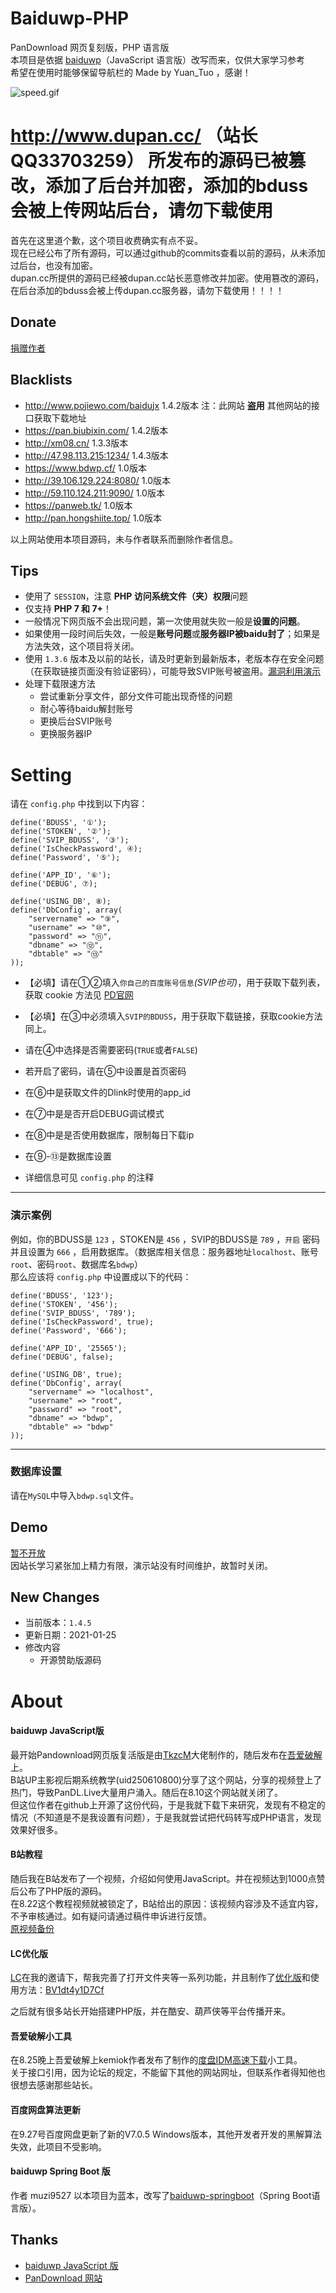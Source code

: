 # Baiduwp-PHP
PanDownload 网页复刻版，PHP 语言版<br/>
本项目是依据 [baiduwp](https://github.com/TkzcM/baiduwp "baiduwp")（JavaScript 语言版）改写而来，仅供大家学习参考<br/>
希望在使用时能够保留导航栏的 Made by Yuan_Tuo ，感谢！

![speed.gif](https://i.loli.net/2020/10/01/2mEqkClnPev8ORd.gif)

# http://www.dupan.cc/ （站长QQ33703259） 所发布的源码已被篡改，添加了后台并加密，添加的bduss会被上传网站后台，请勿下载使用
首先在这里道个歉，这个项目收费确实有点不妥。<br />
现在已经公布了所有源码，可以通过github的commits查看以前的源码，从未添加过后台，也没有加密。<br />
dupan.cc所提供的源码已经被dupan.cc站长恶意修改并加密。使用篡改的源码，在后台添加的bduss会被上传dupan.cc服务器，请勿下载使用！！！！

## Donate
[捐赠作者](https://imwcr.cn/?donate)<br />

## Blacklists
- http://www.pojiewo.com/baidujx 1.4.2版本  注：此网站 **盗用** 其他网站的接口获取下载地址
- https://pan.biubixin.com/ 1.4.2版本
- http://xm08.cn/ 1.3.3版本
- http://47.98.113.215:1234/ 1.4.3版本
- https://www.bdwp.cf/ 1.0版本
- http://39.106.129.224:8080/ 1.0版本
- http://59.110.124.211:9090/ 1.0版本
- https://panweb.tk/ 1.0版本
- http://pan.hongshiite.top/ 1.0版本

以上网站使用本项目源码，未与作者联系而删除作者信息。

## Tips
- 使用了 `SESSION`，注意 **PHP 访问系统文件（夹）权限**问题
- 仅支持 **PHP 7 和 7+**！
- 一般情况下网页版不会出现问题，第一次使用就失败一般是**设置的问题**。
- 如果使用一段时间后失效，一般是**账号问题**或**服务器IP被baidu封了**；如果是方法失效，这个项目将关闭。
- 使用 `1.3.6` 版本及以前的站长，请及时更新到最新版本，老版本存在安全问题（在获取链接页面没有验证密码），可能导致SVIP账号被盗用。[漏洞利用演示](https://i.loli.net/2020/08/29/hdjEKGzTZBu6yQI.gif)
- 处理下载限速方法
  - 尝试重新分享文件，部分文件可能出现奇怪的问题
  - 耐心等待baidu解封账号
  - 更换后台SVIP账号
  - 更换服务器IP

# Setting
请在 `config.php` 中找到以下内容：
```
define('BDUSS', '①');
define('STOKEN', '②');
define('SVIP_BDUSS', '③');
define('IsCheckPassword', ④);
define('Password', '⑤');

define('APP_ID', '⑥');
define('DEBUG', ⑦);

define('USING_DB', ⑧);
define('DbConfig', array(
	"servername" => "⑨",
	"username" => "⑩",
	"password" => "⑪",
	"dbname" => "⑫",
	"dbtable" => "⑬"
));
```
- 【必填】请在①②填入`你自己的百度账号信息`*(SVIP也可)*，用于获取下载列表，获取 cookie 方法见 [PD官网](https://pandownload.com/faq/cookie.html)
- 【必填】在③中必须填入`SVIP的BDUSS`，用于获取下载链接，获取cookie方法同上。
- 请在④中选择是否需要密码(`TRUE`或者`FALSE`)
- 若开启了密码，请在⑤中设置是首页密码
- 在⑥中是获取文件的Dlink时使用的app_id
- 在⑦中是是否开启DEBUG调试模式
- 在⑧中是是否使用数据库，限制每日下载ip
- 在⑨-⑬是数据库设置

- 详细信息可见 `config.php` 的注释
---
### 演示案例
例如，你的BDUSS是 `123` ，STOKEN是 `456` ，SVIP的BDUSS是 `789` ，`开启` 密码并且设置为 `666` ，启用数据库。（数据库相关信息：服务器地址`localhost`、账号`root`、密码`root`、数据库名`bdwp`）<br />
那么应该将 `config.php` 中设置成以下的代码：
```
define('BDUSS', '123');
define('STOKEN', '456');
define('SVIP_BDUSS', '789');
define('IsCheckPassword', true);
define('Password', '666');

define('APP_ID', '25565');
define('DEBUG', false);

define('USING_DB', true);
define('DbConfig', array(
	"servername" => "localhost",
	"username" => "root",
	"password" => "root",
	"dbname" => "bdwp",
	"dbtable" => "bdwp"
));
```
---
### 数据库设置
请在`MySQL`中导入`bdwp.sql`文件。

## Demo
[暂不开放](http://imwcr.cn/api/bdwp/)<br />
因站长学习紧张加上精力有限，演示站没有时间维护，故暂时关闭。

## New Changes
- 当前版本：`1.4.5`
- 更新日期：2021-01-25
- 修改内容
  - 开源赞助版源码

# About
#### baiduwp JavaScript版
最开始Pandownload网页版复活版是由[TkzcM](https://github.com/TkzcM)大佬制作的，随后发布在[吾爱破解](https://www.52pojie.cn/thread-1238874-1-1.html)上。<br/>
B站UP主影视后期系统教学(uid250610800)分享了这个网站，分享的视频登上了热门，导致PanDL.Live大量用户涌入。随后在8.10这个网站就关闭了。<br/>
但这位作者在github上开源了这份代码，于是我就下载下来研究，发现有不稳定的情况（不知道是不是我设置有问题），于是我就尝试把代码转写成PHP语言，发现效果好很多。

#### B站教程
随后我在B站发布了一个视频，介绍如何使用JavaScript。并在视频达到1000点赞后公布了PHP版的源码。<br/>
在8.22这个教程视频就被锁定了，B站给出的原因：该视频内容涉及不适宜内容，不予审核通过。如有疑问请通过稿件申诉进行反馈。<br/>
[原视频备份](https://v.youku.com/v_show/id_XNDc5MDExMzAyMA====.html)

#### LC优化版
[LC](https://github.com/lc6464 "LC")在我的邀请下，帮我完善了打开文件夹等一系列功能，并且制作了[优化版](https://github.com/lc6464/PanDownload-PHP-Optimized)和使用方法：[BV1dt4y1D7Cf](https://b23.tv/pfUrnp)

之后就有很多站长开始搭建PHP版，并在酷安、葫芦侠等平台传播开来。

#### 吾爱破解小工具
在8.25晚上吾爱破解上kemiok作者发布了制作的[度盘IDM高速下载](https://www.52pojie.cn/thread-1254032-1-1.html)小工具。<br/>
关于接口引用，因为论坛的规定，不能留下其他的网站网址，但联系作者得知他也很想去感谢那些站长。<br/>

#### 百度网盘算法更新
在9.27号百度网盘更新了新的V7.0.5 Windows版本，其他开发者开发的黑解算法失效，此项目不受影响。

#### baiduwp Spring Boot 版
作者 muzi9527 以本项目为蓝本，改写了[baiduwp-springboot](https://github.com/muzi9527/baiduwp-springboot)（Spring Boot语言版）。

## Thanks
- [baiduwp JavaScript 版](https://github.com/TkzcM/baiduwp "GitHub 项目")
- [PanDownload 网站](https://pandownload.com/ "PanDownload 网站")
